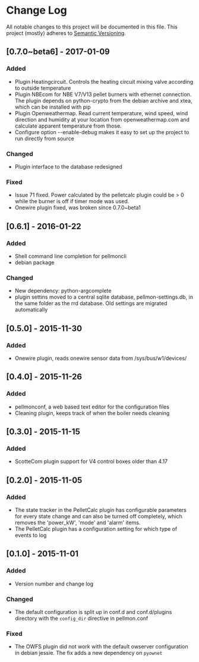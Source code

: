 # Change Log
All notable changes to this project will be documented in this file.
This project (mostly) adheres to [Semantic Versioning](http://semver.org/).

## [0.7.0~beta6] - 2017-01-09
### Added
- Plugin Heatingcircuit. Controls the heating circuit mixing valve according to outside temperature
- Plugin NBEcom for NBE V7/V13 pellet burners with ethernet connection. The plugin depends on python-crypto from the debian archive and xtea, which can be installed with pip
- Plugin Openweathermap. Read current temperature, wind speed, wind direction and humidity at your location from openweathermap.com and calculate apparent temperature from those.
- Configure option --enable-debug makes it easy to set up the project to run directly from source

### Changed
- Plugin interface to the database redesigned

### Fixed
- Issue 71 fixed. Power calculated by the pelletcalc plugin could be > 0 while the burner is off if timer mode was used.
- Onewire plugin fixed, was broken since 0.7.0~beta1

## [0.6.1] - 2016-01-22
### Added
- Shell command line completion for pellmoncli
- debian package

### Changed
- New dependency: python-argcomplete
- plugin settins moved to a central sqlite database, pellmon-settings.db, in the same folder as the rrd database. Old settings are migrated automatically

## [0.5.0] - 2015-11-30
### Added
- Onewire plugin, reads onewire sensor data from /sys/bus/w1/devices/

## [0.4.0] - 2015-11-26
### Added
- pellmonconf, a web based text editor for the configuration files
- Cleaning plugin, keeps track of when the boiler needs cleaning

## [0.3.0] - 2015-11-15
### Added
- ScotteCom plugin support for V4 control boxes older than 4.17

## [0.2.0] - 2015-11-05
### Added
- The state tracker in the PelletCalc plugin has configurable parameters for every state change and can also be turned off completely, which removes the 'power_kW', 'mode' and 'alarm' items.
- The PelletCalc plugin has a configuration setting for which type of events to log

## [0.1.0] - 2015-11-01
### Added
- Version number and change log

### Changed
- The default configuration is split up in conf.d and conf.d/plugins directory with the `config_dir` directive in pellmon.conf

### Fixed
- The OWFS plugin did not work with the default owserver configuration in debian jessie.
The fix adds a new dependency on `pyownet`

